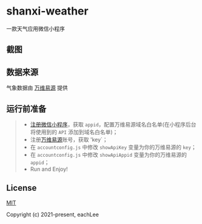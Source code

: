 # shanxi-weather
一款天气应用微信小程序
<!-- <p align='center'>
    <img src='https://636c-cloud1-2gjb0qbja55f57b5-1305532240.tcb.qcloud.la/mpcode.jpg?sign=2298502d2c847c8770a4fe4c43196f6d&t=1639028575'>
</p> -->

## 截图

## 数据来源

气象数据由 [万维易源](https://www.showapi.com/) 提供

## 运行前准备
> * [注册微信小程序](https://mp.weixin.qq.com/wxopen/waregister?action=step1)，获取 `appid`，配置万维易源域名白名单(在小程序后台将使用到的 `API` 添加到域名白名单)；
> * 注册[万维易源](https://www.showapi.com/)账号，获取 'key`；
> * 在 `accountconfig.js` 中修改 `showApiKey` 变量为你的万维易源的 `key`；
> * 在 `accountconfig.js` 中修改 `showApiAppid` 变量为你的万维易源的 `appid`；
> * Run and Enjoy!


## License

[MIT](http://opensource.org/licenses/MIT)

Copyright (c) 2021-present, eachLee
